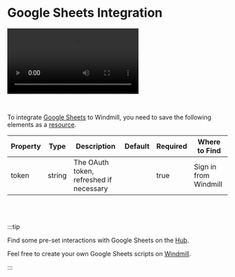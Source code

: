 # Google Sheets Integration

<video
    className="border-2 rounded-xl object-cover w-full h-full dark:border-gray-800"
    autoPlay
    loop
    controls
    id="main-video"
    src="/videos/adding_gsheets_resource.mp4"
/>

<br/>

To integrate [Google Sheets](https://www.google.com/sheets/about/) to Windmill, you need to save the following elements as a [resource](../core_concepts/3_resources_and_types/index.md).

| Property | Type   | Description                             | Default | Required | Where to Find         |
| -------- | ------ | --------------------------------------- | ------- | -------- | --------------------- |
| token    | string | The OAuth token, refreshed if necessary |         | true     | Sign in from Windmill |

<br/><br/>

:::tip

Find some pre-set interactions with Google Sheets on the [Hub](https://hub.windmill.dev/integrations/gsheets).

Feel free to create your own Google Sheets scripts on [Windmill](../getting_started/00_how_to_use_windmill/index.mdx).

:::
